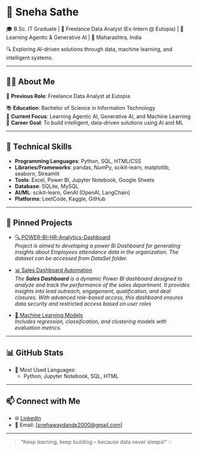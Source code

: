 # 🌟 Sneha Sathe

🎓 B.Sc. IT Graduate | 💼 Freelance Data Analyst (Ex-Intern @ Eutopia) | 🤖 Learning Agentic & Generative AI | 📍 Maharashtra, India

🔍 Exploring AI-driven solutions through data, machine learning, and intelligent systems.

---

## 👩‍💻 About Me

🎯 **Previous Role**: Freelance Data Analyst at Eutopia

📚 **Education**: Bachelor of Science in Information Technology  
🧠 **Current Focus**: Learning Agentic AI, Generative AI, and Machine Learning  
🚀 **Career Goal**: To build intelligent, data-driven solutions using AI and ML  

---

## 💼 Technical Skills

- **Programming Languages**: Python, SQL, HTML/CSS  
- **Libraries/Frameworks**: pandas, NumPy, scikit-learn, matplotlib, seaborn, Streamlit  
- **Tools**: Excel, Power BI, Jupyter Notebook, Google Sheets  
- **Database**: SQLite, MySQL  
- **AI/ML**: scikit-learn, GenAI (OpenAI, LangChain)  
- **Platforms**: LeetCode, Kaggle, GitHub

---

## 📌 Pinned Projects

- [🔍 POWER-BI-HR-Analytics-Dashboard](https://github.com/SnehaSathe/POWER-BI-HR-Analytics-Dashboard)  
  *Project is aimed to developing a power Bi Dashboard for generating insights about Employees attendance data in the organization. The dataset can be accessed from DataSet folder.*

- [📊 Sales Dashboard Automation](https://github.com/SnehaSathe/Sales_Dashboard)  
  *The **Sales Dashboard** is a dynamic Power BI dashboard designed to analyze and track the performance of the sales department. It provides insights into lead outreach, engagement, qualification, and deal closures. With advanced role-based access, this dashboard ensures data security and restricted access based on user roles*

- [🧠 Machine Learning Models](https://github.com/SnehaSathe/Kidney-Disease-Classification-Deep-Learning-Project)  
  *Includes regression, classification, and clustering models with evaluation metrics.*

---

## 📊 GitHub Stats

- 🔧 Most Used Languages:
  - Python, Jupyter Notebook, SQL, HTML

---

## 📫 Connect with Me

- 🌐 [LinkedIn](https://www.linkedin.com/in/snehasathe/)   
- 📧 Email: [snehawaydande2000@gmail.com]  

---

> “Keep learning, keep building – because data never sleeps!” 💡
